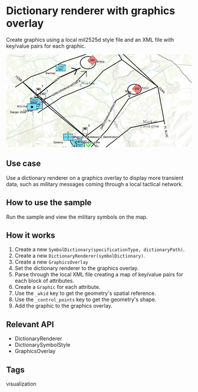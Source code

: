 # Dictionary renderer with graphics overlay

Create graphics using a local mil2525d style file and an XML file with key/value pairs for each graphic.

![](DictionaryRendererGraphicsOverlay.png)

## Use case

Use a dictionary renderer on a graphics overlay to display more transient data, such as military messages coming through a local tactical network.

## How to use the sample

Run the sample and view the military symbols on the map.

## How it works

1. Create a new `SymbolDictionary(specificationType, dictionaryPath)`.
2. Create a new `DictionaryRenderer(symbolDictionary)`.
3. Create a new `GraphicsOverlay`
4. Set the  dictionary renderer to the graphics overlay.
5. Parse through the local XML file creating a map of key/value pairs for each block of attributes.
6. Create a `Graphic` for each attribute.
7. Use the `_wkid` key to get the geometry's spatial reference.
8. Use the `_control_points` key to get the geometry's shape.
9. Add the graphic to the graphics overlay.

## Relevant API

* DictionaryRenderer
* DictionarySymbolStyle
* GraphicsOverlay

## Tags

visualization
